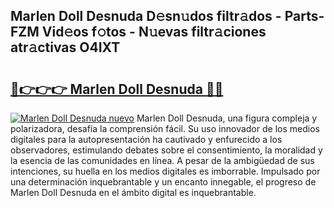 ## Marlen Doll Desnuda D𝚎sn𝚞dos filtr𝚊dos - Parts-FZM Vid𝚎os f𝚘tos - N𝚞evas filtr𝚊ciones atr𝚊ctivas O4IXT

# <h2><a href="http://mb8jg4.tromn.icu/?c=Marlen+Doll+Desnuda">🔗👉👉👉 Marlen Doll Desnuda 🔗🔗</a></h2>

[![Marlen Doll Desnuda nuevo](https://i.imgur.com/pEAQMta.gif)](http://mb8jg4.tromn.icu/?c=Marlen+Doll+Desnuda)
Marlen Doll Desnuda, una figura compleja y polarizadora, desafía la comprensión fácil. Su uso innovador de los medios digitales para la autopresentación ha cautivado y enfurecido a los observadores, estimulando debates sobre el consentimiento, la moralidad y la esencia de las comunidades en línea. A pesar de la ambigüedad de sus intenciones, su huella en los medios digitales es imborrable. Impulsado por una determinación inquebrantable y un encanto innegable, el progreso de Marlen Doll Desnuda en el ámbito digital es inquebrantable.
